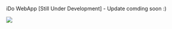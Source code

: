 iDo WebApp
[Still Under Development] - Update comding soon :)

<img src="https://github.com/user-attachments/assets/20f2e1d1-5fd2-495b-a896-b9cfcd856821">
